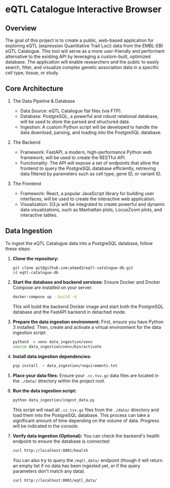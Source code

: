 # eQTL Catalogue Interactive Browser

## Overview

The goal of this project is to create a public, web-based application for exploring eQTL (expression Quantitative Trait Loci) data from the EMBL-EBI eQTL Catalogue. This tool will serve as a more user-friendly and performant alternative to the existing API by leveraging a custom-built, optimized database. The application will enable researchers and the public to easily search, filter, and visualize complex genetic association data in a specific cell type, tissue, or study.

## Core Architecture

1. The Data Pipeline & Database

   - Data Source: eQTL Catalogue flat files (via FTP).
   - Database: PostgreSQL, a powerful and robust relational database, will be used to store the parsed and structured data.
   - Ingestion: A custom Python script will be developed to handle the data download, parsing, and loading into the PostgreSQL database.

2. The Backend

   - Framework: FastAPI, a modern, high-performance Python web framework, will be used to create the RESTful API.
   - Functionality: The API will expose a set of endpoints that allow the frontend to query the PostgreSQL database efficiently, retrieving data filtered by parameters such as cell type, gene ID, or variant ID.

3. The Frontend

   - Framework: React, a popular JavaScript library for building user interfaces, will be used to create the interactive web application.
   - Visualization: D3.js will be integrated to create powerful and dynamic data visualizations, such as Manhattan plots, LocusZoom plots, and interactive tables.

## Data Ingestion

To ingest the eQTL Catalogue data into a PostgreSQL database, follow these steps:

1.  **Clone the repository:**

    ```bash
    git clone git@github.com:adamd3/eqtl-catalogue-db.git
    cd eqtl-catalogue-db
    ```

2.  **Start the database and backend services:**
    Ensure Docker and Docker Compose are installed on your server.

    ```bash
    docker-compose up --build -d
    ```

    This will build the backend Docker image and start both the PostgreSQL database and the FastAPI backend in detached mode.

3.  **Prepare the data ingestion environment:**
    First, ensure you have Python 3 installed. Then, create and activate a virtual environment for the data ingestion script:

    ```bash
    python3 -m venv data_ingestion/venv
    source data_ingestion/venv/bin/activate
    ```

4.  **Install data ingestion dependencies:**

    ```bash
    pip install -r data_ingestion/requirements.txt
    ```

5.  **Place your data files:**
    Ensure your `.cc.tsv.gz` data files are located in the `./data/` directory within the project root.

6.  **Run the data ingestion script:**

    ```bash
    python data_ingestion/ingest_data.py
    ```

    This script will read all `.cc.tsv.gz` files from the `./data/` directory and load them into the PostgreSQL database. This process can take a significant amount of time depending on the volume of data. Progress will be indicated in the console.

7.  **Verify data ingestion (Optional):**
    You can check the backend's health endpoint to ensure the database is connected:
    ```bash
    curl http://localhost:8001/health
    ```
    You can also try to query the `/eqtl_data/` endpoint (though it will return an empty list if no data has been ingested yet, or if the query parameters don't match any data).
    ```bash
    curl http://localhost:8001/eqtl_data/
    ```
